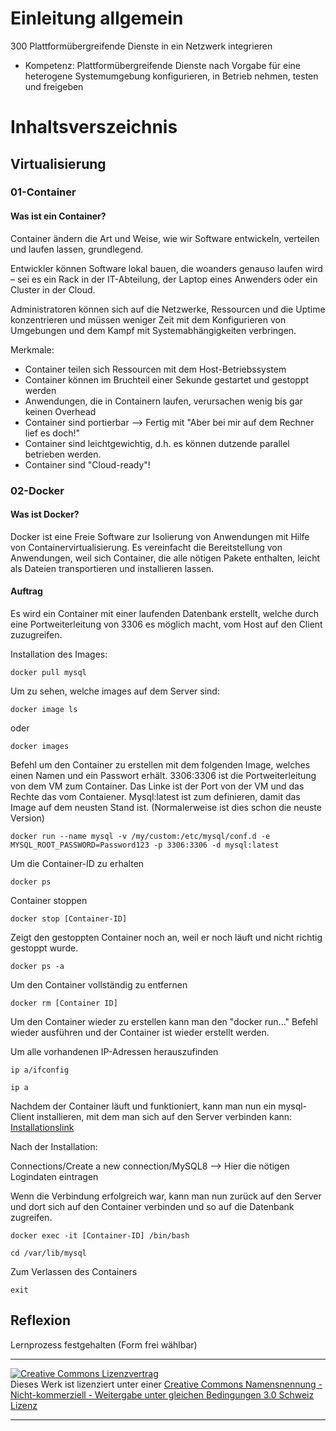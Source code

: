 # Einleitung allgemein 
300 Plattformübergreifende Dienste in ein Netzwerk integrieren
- Kompetenz:
    Plattformübergreifende Dienste nach Vorgabe für eine heterogene Systemumgebung konfigurieren, in Betrieb nehmen, testen und freigeben

# Inhaltsverszeichnis

## Virtualisierung
### 01-Container
#### Was ist ein Container?
Container ändern die Art und Weise, wie wir Software entwickeln, verteilen und laufen lassen, grundlegend.

Entwickler können Software lokal bauen, die woanders genauso laufen wird – sei es ein Rack in der IT-Abteilung, der Laptop eines Anwenders oder ein Cluster in der Cloud.

Administratoren können sich auf die Netzwerke, Ressourcen und die Uptime konzentrieren und müssen weniger Zeit mit dem Konfigurieren von Umgebungen und dem Kampf mit Systemabhängigkeiten verbringen.

Merkmale:

- Container teilen sich Ressourcen mit dem Host-Betriebssystem
- Container können im Bruchteil einer Sekunde gestartet und gestoppt werden
- Anwendungen, die in Containern laufen, verursachen wenig bis gar keinen Overhead
- Container sind portierbar --> Fertig mit "Aber bei mir auf dem Rechner lief es doch!"
- Container sind leichtgewichtig, d.h. es können dutzende parallel betrieben werden.
- Container sind "Cloud-ready"!

### 02-Docker
#### Was ist Docker?
Docker ist eine Freie Software zur Isolierung von Anwendungen mit Hilfe von Containervirtualisierung. Es vereinfacht die Bereitstellung von Anwendungen, weil sich Container, die alle nötigen Pakete enthalten, leicht als Dateien transportieren und installieren lassen.
#### Auftrag
Es wird ein Container mit einer laufenden Datenbank erstellt, welche durch eine Portweiterleitung von 3306 es möglich macht, vom Host auf den Client zuzugreifen.


Installation des Images:
```
docker pull mysql
```
Um zu sehen, welche images auf dem Server sind:
```
docker image ls
```
oder
```
docker images
```
Befehl um den Container zu erstellen mit dem folgenden Image, welches einen Namen und ein Passwort erhält. 3306:3306 ist die Portweiterleitung von dem VM zum Container. Das Linke ist der Port von der VM und das Rechte das vom Contaiener. Mysql:latest ist zum definieren, damit das Image auf dem neusten Stand ist. (Normalerweise ist dies schon die neuste Version)
```
docker run --name mysql -v /my/custom:/etc/mysql/conf.d -e MYSQL_ROOT_PASSWORD=Password123 -p 3306:3306 -d mysql:latest
```
Um die Container-ID zu erhalten
```
docker ps
```
Container stoppen
```
docker stop [Container-ID]
```
Zeigt den gestoppten Container noch an, weil er noch läuft und nicht richtig gestoppt wurde.
```
docker ps -a
```
Um den Container vollständig zu entfernen
```
docker rm [Container ID]
```
Um den Container wieder zu erstellen kann man den "docker run..." Befehl wieder ausführen und der Container ist wieder erstellt werden.

Um alle vorhandenen IP-Adressen herauszufinden
```
ip a/ifconfig
```

```
ip a
```
Nachdem der Container läuft und funktioniert, kann man nun ein mysql-Client installieren, mit dem man sich auf den Server verbinden kann:
[Installationslink](https://www.dbvis.com/database/mysql/?gclid=Cj0KCQjw-daUBhCIARIsALbkjSbFZM1ORZVbrphTXrHz7n-8fBfk0KyUHg75zNLHglJFml5YKFVm0QsaAq0mEALw_wcB)

Nach der Installation:

Connections/Create a new connection/MySQL8 --> Hier die nötigen Logindaten eintragen

Wenn die Verbindung erfolgreich war, kann man nun zurück auf den Server und dort sich auf den Container verbinden und so auf die Datenbank zugreifen.
```
docker exec -it [Container-ID] /bin/bash
```
```
cd /var/lib/mysql
```
Zum Verlassen des Containers
```
exit
```
## Reflexion
Lernprozess festgehalten (Form frei wählbar)


- - -
<a rel="license" href="http://creativecommons.org/licenses/by-nc-sa/3.0/ch/"><img alt="Creative Commons Lizenzvertrag" style="border-width:0" src="https://i.creativecommons.org/l/by-nc-sa/3.0/ch/88x31.png" /></a><br />Dieses Werk ist lizenziert unter einer <a rel="license" href="http://creativecommons.org/licenses/by-nc-sa/3.0/ch/">Creative Commons Namensnennung - Nicht-kommerziell - Weitergabe unter gleichen Bedingungen 3.0 Schweiz Lizenz</a>

- - -
